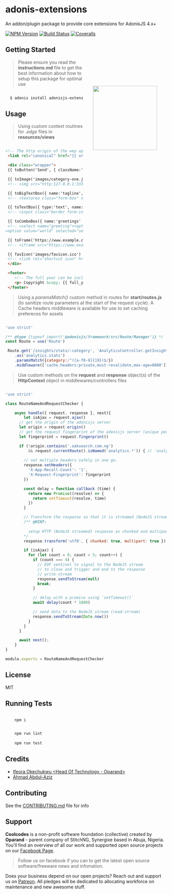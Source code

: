 # adonis-extensions
An addon/plugin package to provide core extensions for AdonisJS 4.x+

[![NPM Version][npm-image]][npm-url]
[![Build Status][travis-image]][travis-url]
[![Coveralls][coveralls-image]][coveralls-url]

<img src="http://res.cloudinary.com/adonisjs/image/upload/q_100/v1497112678/adonis-purple_pzkmzt.svg" width="200px" align="right" hspace="30px" vspace="140px">

## Getting Started

>Please ensure you read the **instructions.md** file to get the best information about how to setup this package for optimal use

```bash

  $ adonis install adonisjs-extensions

```

## Usage

>Using custom context routines for _.edge_ files in **resources/views**

```html

<!-- The http origin of the wep app is available as a global view variable in the .edge view file(s) -->
 <link rel="canonical" href="{{ origin }}/user/me">

 <div class="wrapper">
 {{ toButton('Send', { className:'btn-primary btn', id:'submit' }) }} <!-- <button  id="submit" class="btn-primary btn">Send</button> -->

 {{ toImage('images/category-one.jpg', { alt: 'ahoy everyone' }) }} 
 <!-- <img src="http:127.0.0.1:3333/public/images/category-one.jpg" alt="ahoy everyone"> -->

 {{ toBigTextBox({ name:'tagline', className:'form-box' }, 'Just Say Hi!') }}
 <!-- <textarea class="form-box" name="tagline">Just Say Hi!</textarea> -->

 {{ toTextBox({ type:'text', name:'description', placeholder:'Enter Text...', className:'border form-input' }, 'Always opened') }} 
 <!-- <input class="border form-input" name="description" type="text" placeholder="Enter Text..." value="Always opened"> -->

 {{ toComboBox({ name:'greetings' }, [{text:'Hello',value:'hello'}, {text:'World',value:'world',selected:true}]) }} 
 <!-- <select name="greeting"><option value="hello">Hello</option>
<option value="world" selected="selected">World</option></select> -->

 {{ toFrame('https://www.example.com', { scrolling:'no' }) }}  
 <!-- <iframe src="https://www.example.com" scrolling="no"></iframe> -->

 {{ favIcon('images/favicon.ico') }} 
 <!-- <link rel="shortcut icon" href="http://127.0.0.1:3333/public/images.favicon.ico" type="image/x-icon">  -->
 </div>

 <footer>
    <!-- The full year can be included for using the global view variable too -->
    <p> Copyright &copy; {{ full_year }}. All Rights Reserved </p>
 </footer>

```

>Using a _paramsMatch()_ custom method in routes for **start/routes.js** (to sanitize route parameters at the start of the request cycle). A Cache headers
middleware is available for use to set caching prefereces for assets

```js

'use strict'

/** @type {typeof import('@adonisjs/framework/src/Route/Manager')} */
const Route = use('Route')

 Route.get('/insights/stats/:category', 'AnalyticsController.getInsights')
    .as('analytics.stats')
    .paramsMatch({category:/^([a-f0-9]{19})$/})
    .middleware(['cache.headers:private,must-revalidate,max-age=6800'])

```

>Use custom methods on the **request** and **response** object(s) of the **HttpContext** object in middlewares/controllers files

```js

'use strict'

class RouteNameAndRequestChecker {

    async handle({ request, response }, next){
	    let isAjax = request.ajax()
      // get the origin of the adonisjs server
      let origin = request.origin()
      // get the request fingerprint of the adonisjs server (unique per request)
      let fingerprint = request.fingerprint()

      if (!origin.contains('.oaksearch.com.ng')
          && request.currentRoute().isNamed('analytics.*')) { // 'analytics.stats' route will pass here
 
        // set multiple headers safely in one go.
        response.setHeaders({
          'X-App-Recall-Count': '1',
          'X-Request-Fingerprint': fingerprint
        })

        const delay = function callback (time) {
          return new Promise((resolve) => {
            return setTimeout(resolve, time)
          })
        }

        // Transform the response so that it is streamed (NodeJS streams)
        /** @HINT: 
                
          setup HTTP (NodeJS streamed) response as chunked and multipart/x-mixed-replace using utf-8 encoding 
        */
        response.transform('utf8', { chunked: true, multipart: true })

        if (isAjax) {
          for (let count = 0; count < 5; count++) {
            if (count === 4) {
              // EOF sentinel to signal to the NodeJS stream
              // to close and trigger and end to the response
              // write-stream
              response.sendToStream(null)
              break;
            }

            // delay with a promise using `setTimeout()`
            await delay(count * 1000)

            // send data to the NodeJS stream (read-stream)
            response.sendToStream(Date.now())
          }
        }
      }

      await next();
    }
}

module.exports = RouteNameAndRequestChecker
```

## License

MIT

## Running Tests

```bash

    npm i

```

```bash

    npm run lint
    
    npm run test

```

## Credits

- [Ifeora Okechukwu <Head Of Technology - Oparand>](https://twitter.com/isocroft)
- [Ahmad Abdul-Aziz <Software Engineer>](https://twitter.com/dev_amaz)
    
## Contributing

See the [CONTRIBUTING.md](https://github.com/stitchng/adonis-extensions/blob/master/CONTRIBUTING.md) file for info

[npm-image]: https://img.shields.io/npm/v/adonisjs-extensions.svg?style=flat-square
[npm-url]: https://npmjs.org/package/adonisjs-extensions

[travis-image]: https://img.shields.io/travis/stitchng/adonis-extensions/master.svg?style=flat-square
[travis-url]: https://travis-ci.org/stitchng/adonis-extensions

[coveralls-image]: https://img.shields.io/coveralls/stitchng/adonis-extensions/master.svg?style=flat-square

[coveralls-url]: https://coveralls.io/github/stitchng/adonis-extensions

## Support 

**Coolcodes** is a non-profit software foundation (collective) created by **Oparand** - parent company of StitchNG, Synergixe based in Abuja, Nigeria. You'll find an overview of all our work and supported open source projects on our [Facebook Page](https://www.facebook.com/coolcodes/).

>Follow us on facebook if you can to get the latest open source software/freeware news and infomation.

Does your business depend on our open projects? Reach out and support us on [Patreon](https://www.patreon.com/coolcodes/). All pledges will be dedicated to allocating workforce on maintenance and new awesome stuff.
